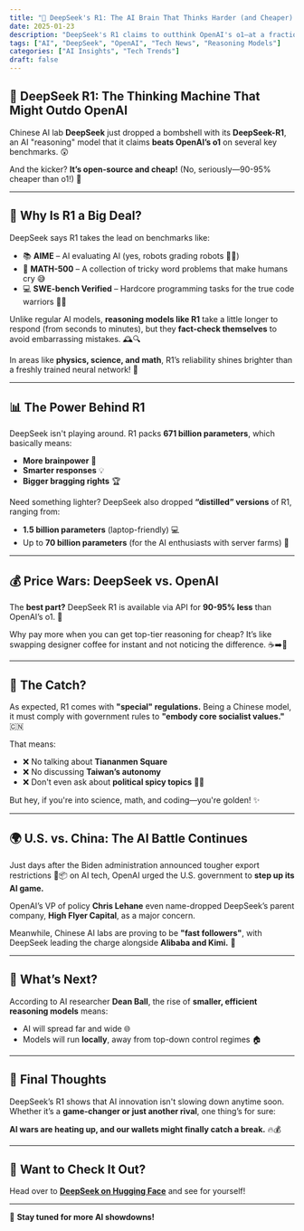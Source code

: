 ```yaml
---
title: "🤖 DeepSeek's R1: The AI Brain That Thinks Harder (and Cheaper) Than OpenAI's o1 💥"
date: 2025-01-23
description: "DeepSeek's R1 claims to outthink OpenAI's o1—at a fraction of the cost!"
tags: ["AI", "DeepSeek", "OpenAI", "Tech News", "Reasoning Models"]
categories: ["AI Insights", "Tech Trends"]
draft: false
---
```


## 🧠 DeepSeek R1: The Thinking Machine That Might Outdo OpenAI  

Chinese AI lab **DeepSeek** just dropped a bombshell with its **DeepSeek-R1**, an AI "reasoning" model that it claims **beats OpenAI’s o1** on several key benchmarks. 😲  

And the kicker? **It’s open-source and cheap!** (No, seriously—90-95% cheaper than o1!) 🤑  

---

## 🚀 Why Is R1 a Big Deal?  

DeepSeek says R1 takes the lead on benchmarks like:  

- 📚 **AIME** – AI evaluating AI (yes, robots grading robots 🤖📏)  
- 🧮 **MATH-500** – A collection of tricky word problems that make humans cry 😅  
- 💻 **SWE-bench Verified** – Hardcore programming tasks for the true code warriors 👨‍💻  

Unlike regular AI models, **reasoning models like R1** take a little longer to respond (from seconds to minutes), but they **fact-check themselves** to avoid embarrassing mistakes. 🕰️🔍  

In areas like **physics, science, and math**, R1’s reliability shines brighter than a freshly trained neural network! 🌟  

---

## 📊 The Power Behind R1  

DeepSeek isn't playing around. R1 packs **671 billion parameters**, which basically means:  

- **More brainpower** 🧠  
- **Smarter responses** 💡  
- **Bigger bragging rights** 🏆  

Need something lighter? DeepSeek also dropped **“distilled” versions** of R1, ranging from:  

- **1.5 billion parameters** (laptop-friendly) 💻  
- Up to **70 billion parameters** (for the AI enthusiasts with server farms) 🏢  

---

## 💰 Price Wars: DeepSeek vs. OpenAI  

The **best part?** DeepSeek R1 is available via API for **90-95% less** than OpenAI’s o1. 💸  

Why pay more when you can get top-tier reasoning for cheap? It’s like swapping designer coffee for instant and not noticing the difference. ☕➡️🥤  

---

## 🚨 The Catch?  

As expected, R1 comes with **"special" regulations.** Being a Chinese model, it must comply with government rules to **"embody core socialist values."** 🇨🇳  

That means:  
- ❌ No talking about **Tiananmen Square**  
- ❌ No discussing **Taiwan’s autonomy**  
- ❌ Don't even ask about **political spicy topics** 🕵️‍♂️  

But hey, if you're into science, math, and coding—you're golden! ✨  

---

## 🌍 U.S. vs. China: The AI Battle Continues  

Just days after the Biden administration announced tougher export restrictions 🚫📦 on AI tech, OpenAI urged the U.S. government to **step up its AI game.**  

OpenAI’s VP of policy **Chris Lehane** even name-dropped DeepSeek’s parent company, **High Flyer Capital**, as a major concern.  

Meanwhile, Chinese AI labs are proving to be **"fast followers"**, with DeepSeek leading the charge alongside **Alibaba and Kimi.** 🏁  

---

## 🔮 What’s Next?  

According to AI researcher **Dean Ball**, the rise of **smaller, efficient reasoning models** means:  

- AI will spread far and wide 🌐  
- Models will run **locally**, away from top-down control regimes 🏠  

---

## 🏁 Final Thoughts  

DeepSeek’s R1 shows that AI innovation isn't slowing down anytime soon. Whether it’s a **game-changer or just another rival**, one thing’s for sure:  

**AI wars are heating up, and our wallets might finally catch a break.** 🔥💰  

---

## 👀 Want to Check It Out?  

Head over to **[DeepSeek on Hugging Face](https://huggingface.co/DeepSeek)** and see for yourself!  

---

🚀 **Stay tuned for more AI showdowns!**  

